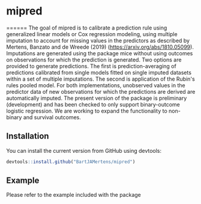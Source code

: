 # mipred
======
The goal of mipred is to calibrate a prediction rule using generalized linear models or Cox regression modeling, using multiple imputation to account for missing values in the predictors as described by Mertens, Banzato and de Wreede (2019) (<https://arxiv.org/abs/1810.05099>). Imputations are generated using the package mice without using outcomes on observations for which the prediction is generated. Two options are provided to generate predictions. The first is prediction-averaging of predictions calibrated from single models fitted on single imputed datasets within a set of multiple imputations. The second is application of the Rubin's rules pooled model. For both implementations, unobserved values in the predictor data of new observations for which the predictions are derived are automatically imputed. The present version of the package is preliminary (development) and has been checked to only support binary-outcome logistic regression. We are working to expand the functionality to non-binary and survival outcomes.

Installation
------------

<!-- You can install the released version of mipred from [CRAN](https://CRAN.R-project.org) with: -->
You can install the current version from GitHub using devtools:

``` r
devtools::install.github("BartJAMertens/mipred")
```

Example
-------

Please refer to the example included with the package
